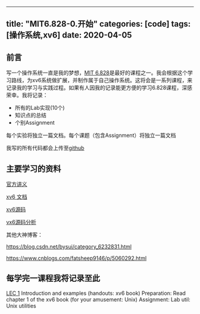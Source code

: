 
---
title: "MIT6.828-0.开始"
categories: [code]
tags: [操作系统,xv6]
date: 2020-04-05
---

## 前言
写一个操作系统一直是我的梦想，[MIT 6.828](https://pdos.csail.mit.edu/6.828/2019/)是最好的课程之一。我会根据这个学习路线，为xv6系统做扩展，并制作属于自己操作系统。这将会是一系列课程，来记录我的学习与实践过程。如果有人因我的记录能更方便的学习6.828课程，深感荣幸。我将记录：

- 所有的Lab实现(10个)
- 知识点的总结
- 个别Assignment

每个实验将独立一篇文档。每个课题（包含Assignment）将独立一篇文档

我写的所有代码都会上传至[github](https://github.com/HeisenbergV/xv6-riscv-fall19)

## 主要学习的资料
[官方讲义](https://pdos.csail.mit.edu/6.828/2019/)

[xv6 文档](https://th0ar.gitbooks.io/xv6-chinese/content/content/chapter0.html)

[xv6源码](https://github.com/HeisenbergV/xv6-riscv-fall19/tree/xv6-riscv-fall19/kernel)

[vx6源码分析](https://blog.csdn.net/qq_25426415/category_6684908.html)

其他大神博客：

https://blog.csdn.net/bysui/category_6232831.html

https://www.cnblogs.com/fatsheep9146/p/5060292.html

## 每学完一课程我将记录至此

[LEC 1](20200405-mit6.828-01.md)
Introduction and examples (handouts: xv6 book) Preparation: Read chapter 1 of the xv6 book (for your amusement: Unix) Assignment: Lab util: Unix utilities

<!-- 
LEC 2 (fk): Dynamic memory allocation (allocators) Preparation: 5.1 (Pointers and addresses) through 5.6 (Pointer arrays) and 6.4 (pointers to structures), and 8.7 (Storage Allocator) by Kernighan and Ritchie (K&R)

LEC 3 (TAs): C and gdb (pointers example) Preparation: Read 2.9 (Bitwise operators) by K&R Assignment: Lab sh: Simple shell

LEC 4 (rtm): Isolation & system call entry/exit Preparation: Read "Chapter 2: Operating system organization"

LEC 5 (fk): Virtual memory (1) Preparation: Read "Chapter 3: Page Tables" Assignment: Lab alloc: Memory allocator

Lab2 shell DUE: 6.828: email us a paragraph with project proposal

LEC 6 (ab): Virtual memory (2) (slides)

LEC 7 (fk): System calls, interrupts, exceptions Preparation: Read "Traps and device drivers" and the related xv6 source files Assignment: Lab lazy: Lazy allocation

Lab3 alloc

LEC 8 (ab): Multiprocessors and locking (slides) Preparation: Read "Locking" with spinlock.c oct 1 oct 2

LEC 9 (rtm): Processes and switching Preparation: Read "Scheduling" up to "Sleep and wakeup" and proc.c, swtch.S Assignment: Lab cow: Copy-on-write fork oct 3

Lab4 lazy DUE: 6.828: project proposal oct 4

LEC 10 (rtm): sleep&wakeup Preparation: Read remainder of "Scheduling", and corresponding parts of proc.c oct 8 oct 9

LEC 11 (TAs): Calling conventions and stack frames RISC-V Assignment: Lab syscall: Uthread & alarm oct 10

Lab5 cow

LEC 12 (fk): File systems Preparation: Read bio.c, fs.c, sysfile.c, file.c and "File system" except for the logging sections oct 17

Lab6 syscall

LEC 13 (fk): Crash recovery Preparation: Read log.c and the logging sections of "File system" Assignment: Lab lock: Parallelism/locking oct 24 oct 25

LEC 14 (rtm): File system performance and fast crash recovery Preparation: Read Journaling the Linux ext2fs Filesystem (1998) Assignment: Lab fs: File system oct 31 nov 1 Lab7 lock DUE: 6.828: Report project status

LEC 15 (ab): Virtual Memory (3) (slides) Preparation: Read Virtual Memory Primitives for User Programs (1991) nov 5 nov 6

LEC 16 (rtm): OS Organization Preparation: Read Exokernel (1995), FAQ Homework 1 due: HW exokernel question Assignment: Lab mmap: Mmap nov 7

Lab8 fs

LEC 17 (ab): OS and Networking Preparation: Read Receive Livelock (1996) Homework 2 due: HW livelock question Assignment: Lab net: Network stack nov 14

Lab9 mmap DUE: 6.828: Report project status nov 15

LEC 18 (fk): Kernels and HLL Preparation: Read the Biscuit paper (2018), FAQ Homework 3 due: HW Biscuit question nov 19 nov 20

LEC 19 (ab): Scalable locks (slides) (code) Preparation: Read Non-scalable locks paper (2012), FAQ Homework 4 due: ticket lock question nov 21 nov 22

LEC 20 (rtm): RCU notes, 2018 slides Preparation: Read RCU paper (2013), FAQ Homework 5 due: RCU question

LEC 21 (ab): Virtual Machines (1) (slides) Preparation: Read Software vs Hardware Virtualization (2006) or Disco? Homework 6 due: VM question

Lab10 net

LEC 22: 6.828 project demos in class dec 10 dec 11 LAST DAY OF CLASSES

LEC 23: 6.828 project demos in class

Lab11 syscall through mmap. practice: previous years' quizzes. -->